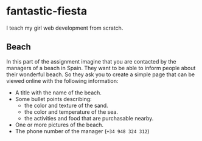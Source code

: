 # fantastic-fiesta
I teach my girl web development from scratch.


## Beach

In this part of the assignment imagine that you are contacted by the managers
of a beach in Spain. They want to be able to inform people about their wonderful beach.
So they ask you to create a simple page that can be viewed online with the following information:
+ A title with the name of the beach.
+ Some bullet points describing:
  + the color and texture of the sand.
  + the color and temperature of the sea.
  + the activities and food that are purchasable nearby.
+ One or more pictures of the beach.
+ The phone number of the manager (`+34 948 324 312`)

### 